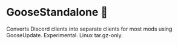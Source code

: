 # GooseStandalone :test_tube:

Converts Discord clients into separate clients for most mods using GooseUpdate. Experimental. Linux tar.gz-only.
